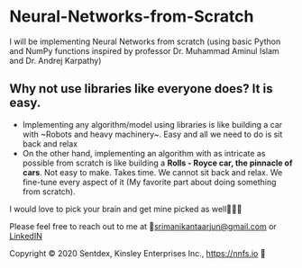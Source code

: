# Neural-Networks-from-Scratch
I will be implementing Neural Networks from scratch (using basic Python and NumPy functions inspired by professor Dr. Muhammad Aminul Islam and Dr. Andrej Karpathy)

## Why not use libraries like everyone does? It is easy.
* Implementing any algorithm/model using libraries is like building a car with ~Robots and heavy machinery~. Easy and all we need to do is sit back and relax
* On the other hand, implementing an algorithm with as intricate as possible from scratch is like building a **Rolls - Royce car, the pinnacle of cars**. Not easy to make. Takes time. We cannot sit back and relax. We fine-tune every aspect of it (My favorite part about doing something from scratch).

I would love to pick your brain and get mine picked as well🤖✍🏼

Please feel free to reach out to me at 📧srimanikantaarjun@gmail.com or [LinkedIN](https://www.linkedin.com/in/srimanikanta-arjun/)

Copyright © 2020 Sentdex, Kinsley Enterprises Inc., https://nnfs.io 🧠 
